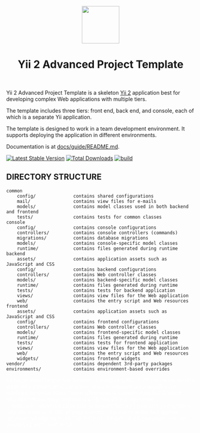 <p align="center">
    <a href="https://github.com/yiisoft" target="_blank">
        <img src="https://avatars0.githubusercontent.com/u/993323" height="100px">
    </a>
    <h1 align="center">Yii 2 Advanced Project Template</h1>
    <br>
</p>

Yii 2 Advanced Project Template is a skeleton [Yii 2](http://www.yiiframework.com/) application best for
developing complex Web applications with multiple tiers.

The template includes three tiers: front end, back end, and console, each of which
is a separate Yii application.

The template is designed to work in a team development environment. It supports
deploying the application in different environments.

Documentation is at [docs/guide/README.md](docs/guide/README.md).

[![Latest Stable Version](https://img.shields.io/packagist/v/yiisoft/yii2-app-advanced.svg)](https://packagist.org/packages/yiisoft/yii2-app-advanced)
[![Total Downloads](https://img.shields.io/packagist/dt/yiisoft/yii2-app-advanced.svg)](https://packagist.org/packages/yiisoft/yii2-app-advanced)
[![build](https://github.com/yiisoft/yii2-app-advanced/workflows/build/badge.svg)](https://github.com/yiisoft/yii2-app-advanced/actions?query=workflow%3Abuild)

DIRECTORY STRUCTURE
-------------------

```
common
    config/              contains shared configurations
    mail/                contains view files for e-mails
    models/              contains model classes used in both backend and frontend
    tests/               contains tests for common classes    
console
    config/              contains console configurations
    controllers/         contains console controllers (commands)
    migrations/          contains database migrations
    models/              contains console-specific model classes
    runtime/             contains files generated during runtime
backend
    assets/              contains application assets such as JavaScript and CSS
    config/              contains backend configurations
    controllers/         contains Web controller classes
    models/              contains backend-specific model classes
    runtime/             contains files generated during runtime
    tests/               contains tests for backend application    
    views/               contains view files for the Web application
    web/                 contains the entry script and Web resources
frontend
    assets/              contains application assets such as JavaScript and CSS
    config/              contains frontend configurations
    controllers/         contains Web controller classes
    models/              contains frontend-specific model classes
    runtime/             contains files generated during runtime
    tests/               contains tests for frontend application
    views/               contains view files for the Web application
    web/                 contains the entry script and Web resources
    widgets/             contains frontend widgets
vendor/                  contains dependent 3rd-party packages
environments/            contains environment-based overrides
```
<p style="color: white">
yii\helpers\VarDumper
VarDumper::dump($var);
l02: 
4-07 composer require webmozart/assert
4-10 composer require la-haute-societe/yii2-save-relations-behavior
https://www.yiiframework.com/doc/guide/2.0/en/db-migrations#reverting-migrations
4-16 php yii migrate/create create_user_networks_table
     php yii migrate/history  | new  
     php yii migrate
     yii migrate/down all|N|[10]
    yii migrate/redo | fresh # redo the last applied migration
   yii migrate/mark "2015-01-01 18:54:01"             
4-24 composer require yiisoft/yii2-authclient
4-56 <div class="box">
        <!--div class="box-body"> -  белый фон от "AdminLTE"
225823 - Использование Pjax в Yii2 (краткий обзор);
https://yiiframework.ru/forum/viewforum.php?f=23
5-08 composer require kartik-v/yii2-widgets
composer require kartik-v/yii2-field-range "*"
5-29 AdminLTE ['label' => 'Users', 'icon' => 'file-code-o', 'url' => ['/user'], 'active' => Yii::$app->controller->id == 'user'],
                                                                                            $this->context
ch03:
1-20-32 для edit, а не create надо заполнить форму
    $form->setAttributes($tag->getAttributes());
create/edit объединить через
   __construct($tag=Null,..) { if ($tag) {$this->..= $tag->..}
1-21 Repository - код работы с БД
     Service ($form) - аналоги Actions в Conroller !!
                 (чтобы облегчить и переиспользовать)
1-27 inflector - string helper: slug() camel2id() ..
1-34  Brand -- afterFind()
  --$meta = Json::decode($this->getAttribute('meta_json'));
            -- beforeSave($insert)
  --$this->setAttribute('meta_json', Json::encode([

select version(); -- 10.1.37-MariaDB
https://stackoverflow.com/questions/42185598/1064-you-have-an-error-in-your-sql-syntax-check-the-manual-that-corresponds
JSON is an alias for LONGTEXT
3-47 if ($characteristic) setAttributes($characteristic->setAttributes);



